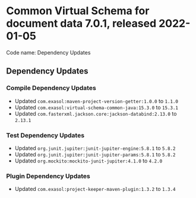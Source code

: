 # Common Virtual Schema for document data 7.0.1, released 2022-01-05

Code name: Dependency Updates

## Dependency Updates

### Compile Dependency Updates

* Updated `com.exasol:maven-project-version-getter:1.0.0` to `1.1.0`
* Updated `com.exasol:virtual-schema-common-java:15.3.0` to `15.3.1`
* Updated `com.fasterxml.jackson.core:jackson-databind:2.13.0` to `2.13.1`

### Test Dependency Updates

* Updated `org.junit.jupiter:junit-jupiter-engine:5.8.1` to `5.8.2`
* Updated `org.junit.jupiter:junit-jupiter-params:5.8.1` to `5.8.2`
* Updated `org.mockito:mockito-junit-jupiter:4.1.0` to `4.2.0`

### Plugin Dependency Updates

* Updated `com.exasol:project-keeper-maven-plugin:1.3.2` to `1.3.4`
